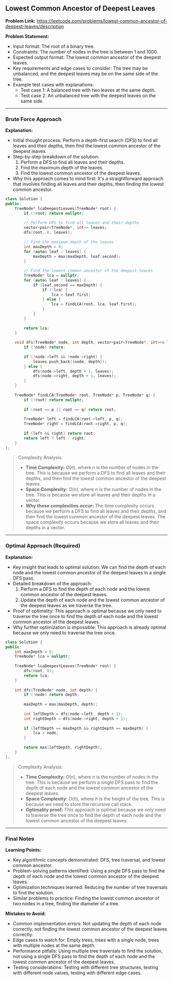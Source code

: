 ## Lowest Common Ancestor of Deepest Leaves

**Problem Link:** https://leetcode.com/problems/lowest-common-ancestor-of-deepest-leaves/description

**Problem Statement:**
- Input format: The root of a binary tree.
- Constraints: The number of nodes in the tree is between 1 and 1000.
- Expected output format: The lowest common ancestor of the deepest leaves.
- Key requirements and edge cases to consider: The tree may be unbalanced, and the deepest leaves may be on the same side of the tree.
- Example test cases with explanations:
  - Test case 1: A balanced tree with two leaves at the same depth.
  - Test case 2: An unbalanced tree with the deepest leaves on the same side.

---

### Brute Force Approach

**Explanation:**
- Initial thought process: Perform a depth-first search (DFS) to find all leaves and their depths, then find the lowest common ancestor of the deepest leaves.
- Step-by-step breakdown of the solution:
  1. Perform a DFS to find all leaves and their depths.
  2. Find the maximum depth of the leaves.
  3. Find the lowest common ancestor of the deepest leaves.
- Why this approach comes to mind first: It's a straightforward approach that involves finding all leaves and their depths, then finding the lowest common ancestor.

```cpp
class Solution {
public:
    TreeNode* lcaDeepestLeaves(TreeNode* root) {
        if (!root) return nullptr;
        
        // Perform DFS to find all leaves and their depths
        vector<pair<TreeNode*, int>> leaves;
        dfs(root, 0, leaves);
        
        // Find the maximum depth of the leaves
        int maxDepth = 0;
        for (auto& leaf : leaves) {
            maxDepth = max(maxDepth, leaf.second);
        }
        
        // Find the lowest common ancestor of the deepest leaves
        TreeNode* lca = nullptr;
        for (auto& leaf : leaves) {
            if (leaf.second == maxDepth) {
                if (!lca) {
                    lca = leaf.first;
                } else {
                    lca = findLCA(root, lca, leaf.first);
                }
            }
        }
        
        return lca;
    }
    
    void dfs(TreeNode* node, int depth, vector<pair<TreeNode*, int>>& leaves) {
        if (!node) return;
        
        if (!node->left && !node->right) {
            leaves.push_back({node, depth});
        } else {
            dfs(node->left, depth + 1, leaves);
            dfs(node->right, depth + 1, leaves);
        }
    }
    
    TreeNode* findLCA(TreeNode* root, TreeNode* p, TreeNode* q) {
        if (!root) return nullptr;
        
        if (root == p || root == q) return root;
        
        TreeNode* left = findLCA(root->left, p, q);
        TreeNode* right = findLCA(root->right, p, q);
        
        if (left && right) return root;
        return left ? left : right;
    }
};
```

> Complexity Analysis:
> - **Time Complexity:** $O(n)$, where $n$ is the number of nodes in the tree. This is because we perform a DFS to find all leaves and their depths, and then find the lowest common ancestor of the deepest leaves.
> - **Space Complexity:** $O(n)$, where $n$ is the number of nodes in the tree. This is because we store all leaves and their depths in a vector.
> - **Why these complexities occur:** The time complexity occurs because we perform a DFS to find all leaves and their depths, and then find the lowest common ancestor of the deepest leaves. The space complexity occurs because we store all leaves and their depths in a vector.

---

### Optimal Approach (Required)

**Explanation:**
- Key insight that leads to optimal solution: We can find the depth of each node and the lowest common ancestor of the deepest leaves in a single DFS pass.
- Detailed breakdown of the approach:
  1. Perform a DFS to find the depth of each node and the lowest common ancestor of the deepest leaves.
  2. Update the depth of each node and the lowest common ancestor of the deepest leaves as we traverse the tree.
- Proof of optimality: This approach is optimal because we only need to traverse the tree once to find the depth of each node and the lowest common ancestor of the deepest leaves.
- Why further optimization is impossible: This approach is already optimal because we only need to traverse the tree once.

```cpp
class Solution {
public:
    int maxDepth = 0;
    TreeNode* lca = nullptr;
    
    TreeNode* lcaDeepestLeaves(TreeNode* root) {
        dfs(root, 0);
        return lca;
    }
    
    int dfs(TreeNode* node, int depth) {
        if (!node) return depth;
        
        maxDepth = max(maxDepth, depth);
        
        int leftDepth = dfs(node->left, depth + 1);
        int rightDepth = dfs(node->right, depth + 1);
        
        if (leftDepth == maxDepth && rightDepth == maxDepth) {
            lca = node;
        }
        
        return max(leftDepth, rightDepth);
    }
};
```

> Complexity Analysis:
> - **Time Complexity:** $O(n)$, where $n$ is the number of nodes in the tree. This is because we perform a single DFS pass to find the depth of each node and the lowest common ancestor of the deepest leaves.
> - **Space Complexity:** $O(h)$, where $h$ is the height of the tree. This is because we need to store the recursive call stack.
> - **Optimality proof:** This approach is optimal because we only need to traverse the tree once to find the depth of each node and the lowest common ancestor of the deepest leaves.

---

### Final Notes

**Learning Points:**
- Key algorithmic concepts demonstrated: DFS, tree traversal, and lowest common ancestor.
- Problem-solving patterns identified: Using a single DFS pass to find the depth of each node and the lowest common ancestor of the deepest leaves.
- Optimization techniques learned: Reducing the number of tree traversals to find the solution.
- Similar problems to practice: Finding the lowest common ancestor of two nodes in a tree, finding the diameter of a tree.

**Mistakes to Avoid:**
- Common implementation errors: Not updating the depth of each node correctly, not finding the lowest common ancestor of the deepest leaves correctly.
- Edge cases to watch for: Empty trees, trees with a single node, trees with multiple nodes at the same depth.
- Performance pitfalls: Using multiple tree traversals to find the solution, not using a single DFS pass to find the depth of each node and the lowest common ancestor of the deepest leaves.
- Testing considerations: Testing with different tree structures, testing with different node values, testing with different edge cases.